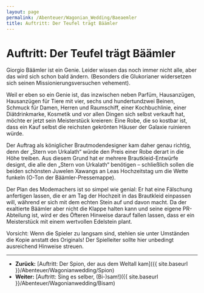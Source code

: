 ```yaml
---
layout: page
permalink: /Abenteuer/Wagonian_Wedding/Baeaemler
title: Auftritt: Der Teufel trägt Bäämler
---
```


# Auftritt: Der Teufel trägt Bäämler

Giorgio Bäämler ist ein Genie. Leider wissen das noch immer nicht alle, aber das wird sich schon bald ändern. (Besonders die Glukorianer widersetzen sich seinen Missionierungsversuchen vehement).

Weil er eben so ein Genie ist, das inzwischen neben Parfüm, Hausanzügen, Hausanzügen für Tiere mit vier, sechs und hundertundzwei Beinen, Schmuck für Damen, Herren und Raumschiff, einer Kochbuchlinie, einer Diätdrinkmarke, Kosmetik und vor allen Dingen sich selbst verkauft hat, möchte er jetzt sein Meisterstück kreieren: Eine Robe, die so kostbar ist, dass ein Kauf selbst die reichsten gekrönten Häuser der Galaxie ruinieren würde.

Der Auftrag als königlicher Brautmodendesigner kam daher genau richtig, denn der &bdquo;Stern von Urkalath&ldquo; würde den Preis einer Robe derart in die Höhe treiben. Aus diesem Grund hat er mehrere Brautkleid-Entwürfe designt, die alle den &bdquo;Stern von Urkalath&ldquo; benötigen &ndash; schließlich sollen die beiden schönsten Juwelen Xawangs an Leas Hochzeitstag um die Wette funkeln (O-Ton der Bäämler-Pressemappe).

Der Plan des Modemachers ist so simpel wie genial: Er hat eine Fälschung anfertigen lassen, die er am Tag der Hochzeit in das Brautkleid einpassen will, während er sich mit dem echten Stein auf und davon macht. Da der exaltierte Bäämler aber nicht die Klappe halten kann und seine eigene PR-Abteilung ist, wird er des Öfteren Hinweise darauf fallen lassen, dass er ein Meisterstück mit einem wertvollen Edelstein plant.

Vorsicht: Wenn die Spieler zu langsam sind, stehlen sie unter Umständen die Kopie anstatt des Originals! Der Spielleiter sollte hier unbedingt ausreichend Hinweise streuen.


***
- **Zurück:** [Auftritt: Der Spion, der aus dem Weltall kam]({{ site.baseurl }}/Abenteuer/Wagonianwedding/Spion)
- **Weiter:** [Auftritt: Sing es selber, (Bi-)sam!]({{ site.baseurl }}/Abenteuer/Wagonianwedding/Bisam)

